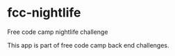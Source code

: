 # fcc-nightlife
Free code camp nightlife challenge

This app is part of free code camp back end challenges.

